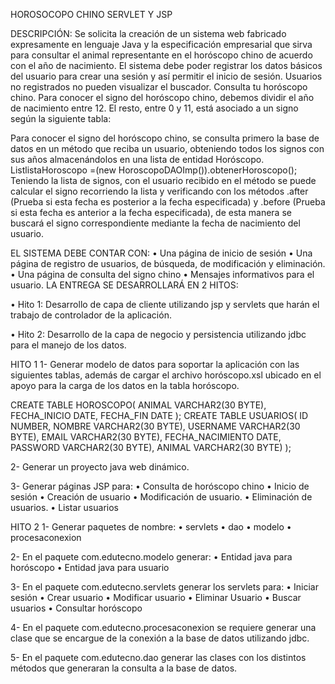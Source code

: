 HOROSOCOPO CHINO SERVLET Y JSP

DESCRIPCIÓN:
Se solicita la creación de un sistema web fabricado expresamente en lenguaje Java y la
especificación empresarial que sirva para consultar el animal representante en el horóscopo
chino de acuerdo con el año de nacimiento. El sistema debe poder registrar los datos básicos
del usuario para crear una sesión y así permitir el inicio de sesión. Usuarios no registrados no
pueden visualizar el buscador.
Consulta tu horóscopo chino.
Para conocer el signo del horóscopo chino, debemos dividir el año de nacimiento entre 12. El
resto, entre 0 y 11, está asociado a un signo según la siguiente tabla:


Para conocer el signo del horóscopo chino, se consulta primero la base de datos en un
método que reciba un usuario, obteniendo todos los signos con sus años almacenándolos en
una lista de entidad Horóscopo.
List<Horoscopo>listaHoroscopo =(new HoroscopoDAOImp()).obtenerHoroscopo();
Teniendo la lista de signos, con el usuario recibido en el método se puede calcular el
signo recorriendo la lista y verificando con los métodos .after (Prueba si esta fecha es
posterior a la fecha especificada) y .before (Prueba si esta fecha es anterior a la fecha
especificada), de esta manera se buscará el signo correspondiente mediante la fecha de
nacimiento del usuario.

EL SISTEMA DEBE CONTAR CON:
• Una página de inicio de sesión
• Una página de registro de usuarios, de búsqueda, de modificación y eliminación.
• Una página de consulta del signo chino
• Mensajes informativos para el usuario.
LA ENTREGA SE DESARROLLARÁ EN 2 HITOS:

• Hito 1: Desarrollo de capa de cliente utilizando jsp y servlets que harán el trabajo de
controlador de la aplicación.

• Hito 2: Desarrollo de la capa de negocio y persistencia utilizando jdbc para el manejo
de los datos.

HITO 1
1- Generar modelo de datos para soportar la aplicación con las siguientes tablas, además
de cargar el archivo horóscopo.xsl ubicado en el apoyo para la carga de los datos en la tabla
horóscopo.

CREATE TABLE HOROSCOPO(
ANIMAL VARCHAR2(30 BYTE),
FECHA_INICIO DATE,
FECHA_FIN DATE
);
CREATE TABLE USUARIOS(
ID NUMBER,
NOMBRE VARCHAR2(30 BYTE),
USERNAME VARCHAR2(30 BYTE),
EMAIL VARCHAR2(30 BYTE),
FECHA_NACIMIENTO DATE,
PASSWORD VARCHAR2(30 BYTE),
ANIMAL VARCHAR2(30 BYTE)
);

2- Generar un proyecto java web dinámico.

3- Generar páginas JSP para:
• Consulta de horóscopo chino
• Inicio de sesión
• Creación de usuario
• Modificación de usuario.
• Eliminación de usuarios.
• Listar usuarios

HITO 2
1- Generar paquetes de nombre:
• servlets
• dao
• modelo
• procesaconexion

2- En el paquete com.edutecno.modelo generar:
• Entidad java para horóscopo
• Entidad java para usuario

3- En el paquete com.edutecno.servlets generar los servlets para:
• Iniciar sesión
• Crear usuario
• Modificar usuario
• Eliminar Usuario
• Buscar usuarios
• Consultar horóscopo

4- En el paquete com.edutecno.procesaconexion se requiere generar una clase que se
encargue de la conexión a la base de datos utilizando jdbc.

5- En el paquete com.edutecno.dao generar las clases con los distintos métodos que
generaran la consulta a la base de datos.
